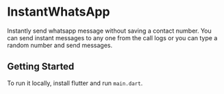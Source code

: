 # InstantWhatsApp

Instantly send whatsapp message without saving a contact number. You can send instant messages to any one from the call logs or you can type a random number and send messages.


## Getting Started

To run it locally, install flutter and run `main.dart`.
